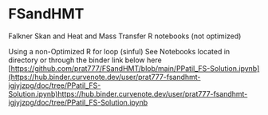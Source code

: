 # FSandHMT
Falkner Skan and Heat and Mass Transfer R notebooks (not optimized)



Using a non-Optimized R for loop (sinful)
See Notebooks located in directory or through the binder link below here 
[https://github.com/prat777/FSandHMT/blob/main/PPatil_FS-Solution.ipynb](https://hub.binder.curvenote.dev/user/prat777-fsandhmt-igjyjzpg/doc/tree/PPatil_FS-Solution.ipynb)https://hub.binder.curvenote.dev/user/prat777-fsandhmt-igjyjzpg/doc/tree/PPatil_FS-Solution.ipynb

